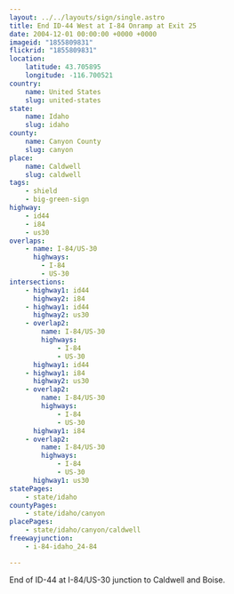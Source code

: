 ```yaml
---
layout: ../../layouts/sign/single.astro
title: End ID-44 West at I-84 Onramp at Exit 25
date: 2004-12-01 00:00:00 +0000 +0000
imageid: "1855809831"
flickrid: "1855809831"
location:
    latitude: 43.705895
    longitude: -116.700521
country:
    name: United States
    slug: united-states
state:
    name: Idaho
    slug: idaho
county:
    name: Canyon County
    slug: canyon
place:
    name: Caldwell
    slug: caldwell
tags:
    - shield
    - big-green-sign
highway:
    - id44
    - i84
    - us30
overlaps:
    - name: I-84/US-30
      highways:
        - I-84
        - US-30
intersections:
    - highway1: id44
      highway2: i84
    - highway1: id44
      highway2: us30
    - overlap2:
        name: I-84/US-30
        highways:
            - I-84
            - US-30
      highway1: id44
    - highway1: i84
      highway2: us30
    - overlap2:
        name: I-84/US-30
        highways:
            - I-84
            - US-30
      highway1: i84
    - overlap2:
        name: I-84/US-30
        highways:
            - I-84
            - US-30
      highway1: us30
statePages:
    - state/idaho
countyPages:
    - state/idaho/canyon
placePages:
    - state/idaho/canyon/caldwell
freewayjunction:
    - i-84-idaho_24-84

---
```

End of ID-44 at I-84/US-30 junction to Caldwell and Boise.